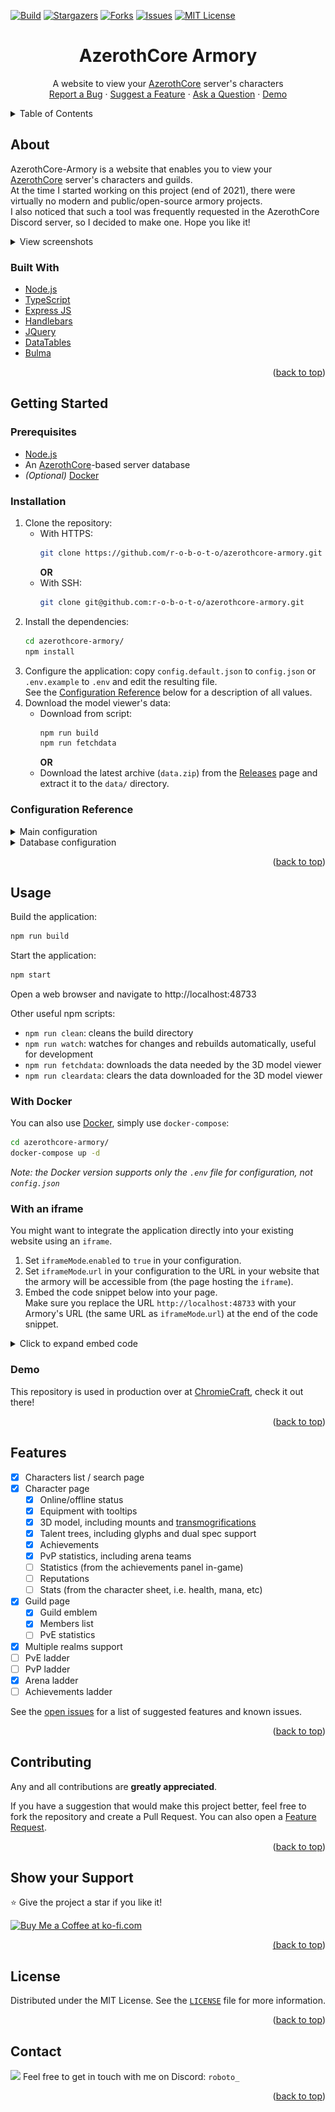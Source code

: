 <!-- SHIELDS -->
[![Build](https://github.com/r-o-b-o-t-o/azerothcore-armory/actions/workflows/build.yml/badge.svg)](https://github.com/r-o-b-o-t-o/azerothcore-armory/actions/workflows/build.yml)
[![Stargazers][stars-shield]][stars-url]
[![Forks][forks-shield]][forks-url]
[![Issues][issues-shield]][issues-url]
[![MIT License][license-shield]][license-url]


<!-- SUMMARY -->
<div align="center">
	<h1 align="center">AzerothCore Armory</h1>
	<p align="center">
		A website to view your <a href="https://github.com/azerothcore/azerothcore-wotlk">AzerothCore</a> server's characters
		<br />
		<a href="https://github.com/r-o-b-o-t-o/azerothcore-armory/issues/new?assignees=&labels=bug&template=bug_report.yml">Report a Bug</a>
		·
		<a href="https://github.com/r-o-b-o-t-o/azerothcore-armory/issues/new?assignees=&labels=enhancement&template=feature_request.yml">Suggest a Feature</a>
		·
		<a href="https://github.com/r-o-b-o-t-o/azerothcore-armory/issues/new?labels=question&template=question.yml">Ask a Question</a>
		·
		<a href="https://www.chromiecraft.com/armory">Demo</a>
	</p>
</div>


<!-- TABLE OF CONTENTS -->
<details>
	<summary>Table of Contents</summary>

<ol>
	<li>
		<a href="#about">About</a>
		<ul>
			<li><a href="#built-with">Built With</a></li>
		</ul>
	</li>
	<li>
		<a href="#getting-started">Getting Started</a>
		<ul>
			<li><a href="#prerequisites">Prerequisites</a></li>
			<li><a href="#installation">Installation</a></li>
			<li><a href="#configuration-reference">Configuration Reference</a></li>
		</ul>
	</li>
	<li>
		<a href="#usage">Usage</a>
		<ul>
			<li><a href="#with-docker">With Docker</a></li>
			<li><a href="#with-an-iframe">With an iframe</a></li>
			<li><a href="#demo">Demo</a></li>
		</ul>
	</li>
	<li><a href="#features">Features</a></li>
	<li><a href="#contributing">Contributing</a></li>
	<li><a href="#show-your-support">Show your Support</a></li>
	<li><a href="#license">License</a></li>
	<li><a href="#contact">Contact</a></li>
</ol>
</details>


<!-- ABOUT -->
## About

AzerothCore-Armory is a website that enables you to view your [AzerothCore][github-ac] server's characters and guilds.  
At the time I started working on this project (end of 2021), there were virtually no modern and public/open-source armory projects.  
I also noticed that such a tool was frequently requested in the AzerothCore Discord server, so I decided to make one. Hope you like it!

<details>
	<summary>View screenshots</summary>

![Main page](readme/img/index.png)
![Character page](readme/img/cayla.png)
![Character talents](readme/img/talents.png)
![Character achievements](readme/img/achievements.png)
![Guild page](readme/img/guild.png)
</details>


### Built With

* [Node.js](https://nodejs.org/)
* [TypeScript](https://www.typescriptlang.org/)
* [Express JS](https://expressjs.com/)
* [Handlebars](https://handlebarsjs.com/)
* [JQuery](https://jquery.com/)
* [DataTables](https://datatables.net/)
* [Bulma](https://bulma.io/)

<p align="right">(<a href="#top">back to top</a>)</p>


<!-- GETTING STARTED -->
## Getting Started

### Prerequisites

* [Node.js](https://nodejs.org/en/download/)
* An [AzerothCore][github-ac]-based server database
* *(Optional)* [Docker](https://www.docker.com/get-started)

### Installation

1. Clone the repository:  
	* With HTTPS:
		```sh
		git clone https://github.com/r-o-b-o-t-o/azerothcore-armory.git
		```
		**OR**
	* With SSH:
		```sh
		git clone git@github.com:r-o-b-o-t-o/azerothcore-armory.git
		```
2. Install the dependencies:
	```sh
	cd azerothcore-armory/
	npm install
	```
3. Configure the application: copy `config.default.json` to `config.json` or `.env.example` to `.env` and edit the resulting file.  
	See the [Configuration Reference](#configuration-reference) below for a description of all values.
4. Download the model viewer's data:
	* Download from script:
		```sh
		npm run build
		npm run fetchdata
		```
		**OR**
	* Download the latest archive (`data.zip`) from the [Releases](https://github.com/r-o-b-o-t-o/azerothcore-armory/releases) page and extract it to the `data/` directory.

### Configuration Reference

<details>
	<summary>Main configuration</summary>

| config.json                    | .env                                               | Type                          | Default value                    | Description                                                                                                                                                                                            |
|--------------------------------|----------------------------------------------------|-------------------------------|----------------------------------|--------------------------------------------------------------------------------------------------------------------------------------------------------------------------------------------------------|
| `aowowUrl`                     | `ACORE_ARMORY_AOWOW_URL`                           | String                        | `"https://wotlkdb.com"`          | The URL of the AoWoW database to use for tooltips and links                                                                                                                                            |
| `websiteUrl`                   | `ACORE_ARMORY_WEBSITE_URL`                         | String                        | `"https://mywebsite.com"`        | Your website's URL. Used to redirect to the homepage on error pages                                                                                                                                    |
| `websiteName`                  | `ACORE_ARMORY_WEBSITE_NAME`                        | String                        | `"My Website"`                   | Your website's name. Displayed in the redirect button on error pages                                                                                                                                   |
| `websiteRoot`                  | `ACORE_ARMORY_WEBSITE_ROOT`                        | String                        | `""`                             | The root of your armory's URL. If your armory is hosted on, for example,   `http://mywebsite.com/azerothcore-armory`, the `websiteRoot` value should be   `"/azerothcore-armory"`                      |
| `iframeMode`                   | `ACORE_ARMORY_IFRAME_MODE__`...                    | Object                        |                                  | Settings for the iframe mode                                                                                                                                                                           |
| `iframeMode.enabled`           | `ACORE_ARMORY_IFRAME_MODE__ENABLED`                | Boolean                       | `false`                          | Set to `true` if you want to embed the armory in an iframe                                                                                                                                             |
| `iframeMode.url`               | `ACORE_ARMORY_IFRAME_MODE__URL`                    | String                        | `"https://mywebsite.com/armory"` | Set this to the URL of the page that hosts the `iframe`                                                                                                                                                |
| `loadDbcs`                     | `ACORE_ARMORY_LOAD_DBCS`                           | Boolean                       | `true`                           | Loads the DBC data from the `data` directory into memory when starting   up. It is highly recommended to set this to `true`. Only use `false` to keep   memory usage low, on a test server for example |
| `hideGameMasters`              | `ACORE_ARMORY_HIDE_GAME_MASTERS`                   | Boolean                       | `true`                           | Hides Game Master characters if set to `true`. They will not be found in   the search page, and their character pages will show a 404 error                                                            |
| `transmogModule`               | `ACORE_ARMORY_TRANSMOG_MODULE`                     | Boolean                       | `false`                          | Set this to `true` if your server uses the [transmogrification   module](https://github.com/azerothcore/mod-transmog) and you want to display   the transmogrified items on the 3D model               |
| `useZamCdn`                    | `ACORE_ARMORY_USE_ZAM_CDN`                         | Boolean                       | `false`                          | Set this to `true` to use the ZAM network CDN for the 3D model viewer   instead of the assets in your local `data` folder                                                                              |
| `realms`                       | `ACORE_ARMORY_REALMS__`...                         | Array of objects              |                                  | An array of realm configurations                                                                                                                                                                       |
| `realms[0].name`               | `ACORE_ARMORY_REALMS__0__NAME`                     | String                        | `"AzerothCore"`                  | The name of the realm. Will be used in the URLs, shown on the character   pages and in the search page if you have multiple realms                                                                     |
| `realms[0].realmId`            | `ACORE_ARMORY_REALMS__0__REALM_ID`                 | Number                        | `1`                              | The realm's ID, this must match the `id` column of the `realmlist` table   in the auth database                                                                                                        |
| `realms[0].authDatabase`       | `ACORE_ARMORY_REALMS__0__AUTH_DATABASE`            | String                        | `"acore_auth"`                   | The name of the auth database                                                                                                                                                                          |
| `realms[0].charactersDatabase` | `ACORE_ARMORY_REALMS__0__CHARACTERS_DATABASE__`... | Database configuration object |                                  | Configuration for the characters database. See "Database   configuration" below                                                                                                                        |
| `worldDatabase`                | `ACORE_ARMORY_WORLD_DATABASE__`...                 | Database configuration object |                                  | Configuration for the world database. This is shared between all realms   at the moment. See "Database configuration" below                                                                            |
| `dbQueryTimeout`               | `ACORE_ARMORY_DB_QUERY_TIMEOUT`                    | Number                        | `10000`                          | The maximum duration in milliseconds of a database query before it times   out                                                                                                                         |
</details>

<details>
	<summary>Database configuration</summary>

| config.json | .env          | Type   | Default value | Description                                    |
|-------------|---------------|--------|---------------|------------------------------------------------|
| `host`      | ...`HOST`     | String | `"localhost"` | The hostname or IP address of the MySQL server |
| `port`      | ...`PORT`     | Number | `3306`        | The port that the MySQL server runs on         |
| `user`      | ...`USER`     | String | `acore`       | The MySQL user used to connect to the database |
| `password`  | ...`PASSWORD` | String | `acore`       | The password for the specified MySQL user      |
| `database`  | ...`DATABASE` | String |               | The name of the MySQL database                 |
</details>

<p align="right">(<a href="#top">back to top</a>)</p>


<!-- USAGE -->
## Usage

Build the application:
```sh
npm run build
```
Start the application:
```sh
npm start
```
Open a web browser and navigate to http://localhost:48733

Other useful npm scripts:
* `npm run clean`: cleans the build directory
* `npm run watch`: watches for changes and rebuilds automatically, useful for development
* `npm run fetchdata`: downloads the data needed by the 3D model viewer
* `npm run cleardata`: clears the data downloaded for the 3D model viewer

### With Docker

You can also use [Docker](https://www.docker.com/), simply use `docker-compose`:
```sh
cd azerothcore-armory/
docker-compose up -d
```
*Note: the Docker version supports only the `.env` file for configuration, not `config.json`*

### With an iframe

You might want to integrate the application directly into your existing website using an `iframe`.
1. Set `iframeMode`.`enabled` to `true` in your configuration.
2. Set `iframeMode`.`url` in your configuration to the URL in your website that the armory will be accessible from (the page hosting the `iframe`).
3. Embed the code snippet below into your page.  
Make sure you replace the URL `http://localhost:48733` with your Armory's URL (the same URL as `iframeMode`.`url`) at the end of the code snippet.
<details>
	<summary>Click to expand embed code</summary>

```html
<style>
	#armory-iframe {
		/*
		* Using min-width to set the width of the iFrame, works around an issue in iOS that can prevent the iFrame from sizing correctly.
		* See: https://github.com/davidjbradshaw/iframe-resizer
		*/
		width: 1px;
		min-width: 100%;

		border: none;
	}
</style>

<iframe id="armory-iframe"></iframe>

<script type="application/javascript" src="https://cdn.jsdelivr.net/npm/iframe-resizer@4.3.2/js/iframeResizer.min.js"></script>
<script type="application/javascript">
	let resizeSetup = false;
	window.addEventListener("message", (ev) => {
		if (ev.data.url !== undefined) {
			const url = ev.data.url.trim().replace(/^\//, "");
			window.history.replaceState(null, null, url === "" ? window.location.pathname : ("?" + url));
		} else if (ev.data === "contentLoaded") {
			if (!resizeSetup) {
				iFrameResize({ checkOrigin: false, autoResize: true }, "#armory-iframe");
				resizeSetup = true;
			} else {
				document.getElementById("armory-iframe").iFrameResizer.resize();
			}
		}
	});

	const iframe = document.getElementById("armory-iframe");
	const url = window.location.search.replace(/^\?/, "");
	iframe.src = "http://localhost:48733/" + url;
</script>
```
</details>


### Demo

This repository is used in production over at [ChromieCraft](https://www.chromiecraft.com/armory), check it out there!

<p align="right">(<a href="#top">back to top</a>)</p>


<!-- FEATURES -->
## Features

- [X] Characters list / search page
- [X] Character page
	- [X] Online/offline status
	- [X] Equipment with tooltips
	- [X] 3D model, including mounts and [transmogrifications](https://github.com/azerothcore/mod-transmog)
	- [X] Talent trees, including glyphs and dual spec support
	- [X] Achievements
	- [X] PvP statistics, including arena teams
	- [ ] Statistics (from the achievements panel in-game)
	- [ ] Reputations
	- [ ] Stats (from the character sheet, i.e. health, mana, etc)
- [X] Guild page
	- [X] Guild emblem
	- [X] Members list
	- [ ] PvE statistics
- [X] Multiple realms support
- [ ] PvE ladder
- [ ] PvP ladder
- [X] Arena ladder
- [ ] Achievements ladder

See the [open issues](https://github.com/r-o-b-o-t-o/azerothcore-armory/issues) for a list of suggested features and known issues.

<p align="right">(<a href="#top">back to top</a>)</p>


<!-- CONTRIBUTING -->
## Contributing

Any and all contributions are **greatly appreciated**.

If you have a suggestion that would make this project better, feel free to fork the repository and create a Pull Request. You can also open a [Feature Request][feature-request].

<p align="right">(<a href="#top">back to top</a>)</p>


<!-- SUPPORT -->
## Show your Support

⭐️ Give the project a star if you like it!

<a href="https://ko-fi.com/roboto" target="_blank"><img height="35" style="border:0px; height:46px;" src="https://cdn.ko-fi.com/cdn/kofi5.png?v=3" border="0" alt="Buy Me a Coffee at ko-fi.com" />

<p align="right">(<a href="#top">back to top</a>)</p>


<!-- LICENSE -->
## License

Distributed under the MIT License. See the [`LICENSE`][license-url] file for more information.

<p align="right">(<a href="#top">back to top</a>)</p>


<!-- CONTACT -->
## Contact

<img src="https://img.shields.io/badge/Discord-5865F2?style=flat&logo=discord&logoColor=white"/> Feel free to get in touch with me on Discord: `roboto_`

<p align="right">(<a href="#top">back to top</a>)</p>


<!-- MARKDOWN LINKS -->
<!-- https://www.markdownguide.org/basic-syntax/#reference-style-links -->
[github-ac]: https://github.com/azerothcore/azerothcore-wotlk
[stars-shield]: https://img.shields.io/github/stars/r-o-b-o-t-o/azerothcore-armory.svg?style=flat
[stars-url]: https://github.com/r-o-b-o-t-o/azerothcore-armory/stargazers
[forks-shield]: https://img.shields.io/github/forks/r-o-b-o-t-o/azerothcore-armory.svg?style=flat
[forks-url]: https://github.com/r-o-b-o-t-o/azerothcore-armory/network/members
[issues-shield]: https://img.shields.io/github/issues/r-o-b-o-t-o/azerothcore-armory.svg?style=flat
[issues-url]: https://github.com/r-o-b-o-t-o/azerothcore-armory/issues
[license-shield]: https://img.shields.io/github/license/r-o-b-o-t-o/azerothcore-armory.svg?style=flat
[license-url]: https://github.com/r-o-b-o-t-o/azerothcore-armory/blob/master/LICENSE
[feature-request]: https://github.com/r-o-b-o-t-o/azerothcore-armory/issues/new?assignees=&labels=enhancement&template=feature_request.yml
